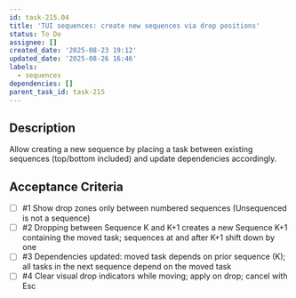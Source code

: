 ```yaml
---
id: task-215.04
title: 'TUI sequences: create new sequences via drop positions'
status: To Do
assignee: []
created_date: '2025-08-23 19:12'
updated_date: '2025-08-26 16:46'
labels:
  - sequences
dependencies: []
parent_task_id: task-215
---
```


## Description

Allow creating a new sequence by placing a task between existing sequences (top/bottom included) and update dependencies accordingly.

## Acceptance Criteria
<!-- AC:BEGIN -->
- [ ] #1 Show drop zones only between numbered sequences (Unsequenced is not a sequence)
- [ ] #2 Dropping between Sequence K and K+1 creates a new Sequence K+1 containing the moved task; sequences at and after K+1 shift down by one
- [ ] #3 Dependencies updated: moved task depends on prior sequence (K); all tasks in the next sequence depend on the moved task
- [ ] #4 Clear visual drop indicators while moving; apply on drop; cancel with Esc
<!-- AC:END -->
